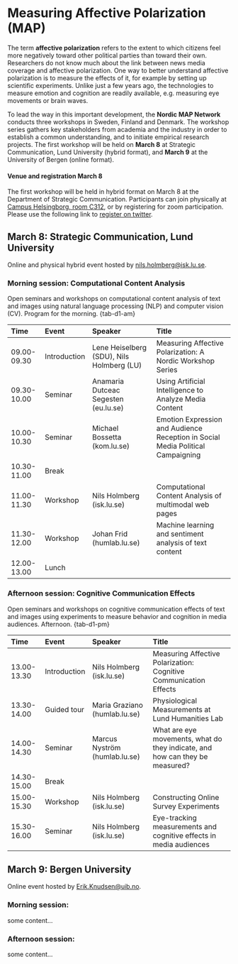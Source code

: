 # Measuring Affective Polarization (MAP)

The term **affective polarization** refers to the extent to which citizens feel more negatively toward other political parties than toward their own. Researchers do not know much about the link between news media coverage and affective polarization. One way to better understand affective polarization is to measure the effects of it, for example by setting up scientific experiments. Unlike just a few years ago, the technologies to measure emotion and cognition are readily available, e.g. measuring eye movements or brain waves. 

To lead the way in this important development, the **Nordic MAP Network** conducts three workshops in Sweden, Finland and Denmark. The workshop series gathers key stakeholders from academia and the industry in order to establish a common understanding, and to initiate empirical research projects. The first workshop will be held on **March 8** at Strategic Communication, Lund University (hybrid format), and **March 9** at the University of Bergen (online format). 

#### Venue and registration March 8

The first workshop will be held in hybrid format on March 8 at the Department of Strategic Communication. Participants can join physically at [Campus Helsingborg, room C312](https://goo.gl/maps/1hXuVHUfejqXzAEs9), or by registering for zoom participation. Please use the following link to [register on twitter](https://twitter.com/nordicmap/status/1490608070187274242?s=20&t=PcgApJdEPT7g04hxsIqOuw).

## March 8: Strategic Communication, Lund University

Online and physical hybrid event hosted by [nils.holmberg@isk.lu.se](nils.holmberg@isk.lu.se).

### Morning session: Computational Content Analysis

Open seminars and workshops on computational content analysis of text and images using natural language processing (NLP) and computer vision (CV). Program for the morning. {tab-d1-am}

|Time        |Event        |Speaker                                   |Title                                                                           |
|:-----------|:------------|:-----------------------------------------|:-------------------------------------------------------------------------------|
|09.00-09.30 |Introduction |Lene Heiselberg (SDU), Nils Holmberg (LU) |Measuring Affective Polarization: A Nordic Workshop Series                      |
|09.30-10.00 |Seminar      |Anamaria Dutceac Segesten (eu.lu.se)      |Using Artificial Intelligence to Analyze Media Content                          |
|10.00-10.30 |Seminar      |Michael Bossetta (kom.lu.se)              |Emotion Expression and Audience Reception in Social Media Political Campaigning |
|10.30-11.00 |Break        |                                          |                                                                                |
|11.00-11.30 |Workshop     |Nils Holmberg (isk.lu.se)                 |Computational Content Analysis of multimodal web pages                          |
|11.30-12.00 |Workshop     |Johan Frid (humlab.lu.se)                 |Machine learning and sentiment analysis of text content                         |
|12.00-13.00 |Lunch        |                                          |                                                                                |

### Afternoon session: Cognitive Communication Effects

Open seminars and workshops on cognitive communication effects of text and images using experiments to measure behavior and cognition in media audiences. Afternoon. {tab-d1-pm}

|Time        |Event        |Speaker                       |Title                                                                        |
|:-----------|:------------|:-----------------------------|:----------------------------------------------------------------------------|
|13.00-13.30 |Introduction |Nils Holmberg (isk.lu.se)     |Measuring Affective Polarization: Cognitive Communication Effects            |
|13.30-14.00 |Guided tour  |Maria Graziano (humlab.lu.se) |Physiological Measurements at Lund Humanities Lab                            |
|14.00-14.30 |Seminar      |Marcus Nyström (humlab.lu.se) |What are eye movements, what do they indicate, and how can they be measured? |
|14.30-15.00 |Break        |                              |                                                                             |
|15.00-15.30 |Workshop     |Nils Holmberg (isk.lu.se)     |Constructing Online Survey Experiments                                       |
|15.30-16.00 |Seminar      |Nils Holmberg (isk.lu.se)     |Eye-tracking measurements and cognitive effects in media audiences           |

## March 9: Bergen University

Online event hosted by [Erik.Knudsen@uib.no](Erik.Knudsen@uib.no).

### Morning session:

some content...

### Afternoon session:

some content...








